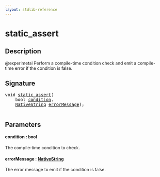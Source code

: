 ```yaml
---
layout: stdlib-reference
---
```


# static\_assert

## Description



@experimetal
Perform a compile-time condition check and emit a compile-time error if the condition is false.

## Signature 

<pre>
<span class="code_keyword">void</span> <a href="static_assert.md">static_assert</a>(
    <span class="code_keyword">bool</span> <a href="static_assert.md#decl-condition" class="code_param">condition</a>,
    <a href="../types/nativestring-06/index.md" class="code_type">NativeString</a> <a href="static_assert.md#decl-errorMessage" class="code_param">errorMessage</a>);

</pre>

## Parameters

####  <a id="decl-condition"></a>condition  : bool
The compile-time condition to check.

####  <a id="decl-errorMessage"></a>errorMessage  : [NativeString](../types/nativestring-06/index.md)
The error message to emit if the condition is false.



<script>
// Fix .md links to .html when on ReadTheDocs
if (window.location.hostname.includes('readthedocs') || 
    window.location.hostname.includes('rtfd.io')) {
  document.addEventListener('DOMContentLoaded', function() {
    const links = document.querySelectorAll('a');
    links.forEach(link => {
      if (link.getAttribute('href') && link.getAttribute('href').endsWith('.md')) {
        link.href = link.href.replace(/\.md($|#|\?)/, '.html$1');
      }
    });
  });
}
</script>

